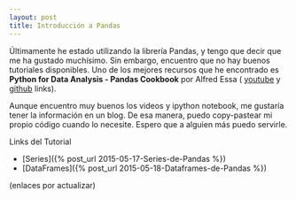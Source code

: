 ```yaml
---
layout: post
title: Introducción a Pandas
---
```


Últimamente he estado utilizando la librería Pandas, y tengo que decir que me ha gustado muchísimo.
Sin embargo, encuentro que no hay buenos tutoriales disponibles. Uno de los mejores recursos que he encontrado es 
**Python for Data Analysis - Pandas Cookbook** por Alfred Essa ( 
[youtube](https://www.youtube.com/watch?v=eRpFC2CKvao&list=PLyBBc46Y6aAz54aOUgKXXyTcEmpMisAq3) 
y [github](https://github.com/alfredessa/pdacookbook) links). 

Aunque encuentro muy buenos los videos y ipython notebook, me gustaría tener la información en un blog.
De esa manera, puedo copy-pastear mi propio código cuando lo necesite. Espero que a alguien más puedo servirle. 

Links del Tutorial
* [Series]({% post_url 2015-05-17-Series-de-Pandas %})
* [DataFrames]({% post_url 2015-05-18-Dataframes-de-Pandas %})

(enlaces por actualizar)
